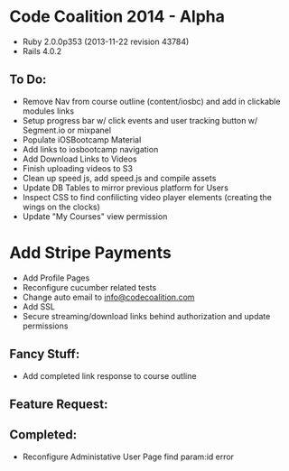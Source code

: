 Code Coalition 2014 - Alpha
================================

* Ruby 2.0.0p353 (2013-11-22 revision 43784)
* Rails 4.0.2 

To Do:
--------------------------------
* Remove Nav from course outline (content/iosbc) and add in clickable modules links
* Setup progress bar w/ click events and user tracking button w/ Segment.io or mixpanel
* Populate iOSBootcamp Material 
* Add links to iosbootcamp navigation
* Add Download Links to Videos
* Finish uploading videos to S3
* Clean up speed js, add speed.js and compile assets
* Update DB Tables to mirror previous platform for Users
* Inspect CSS to find confilicting video player elements (creating the wings on the clocks)
* Update "My Courses" view permission
# Add Stripe Payments
* Add Profile Pages
* Reconfigure cucumber related tests
* Change auto email to info@codecoalition.com
* Add SSL
* Secure streaming/download links behind authorization and update permissions

Fancy Stuff:
--------------------------------
* Add completed link response to course outline


Feature Request:
--------------------------------


Completed:
--------------------------------
* Reconfigure Administative User Page find param:id error